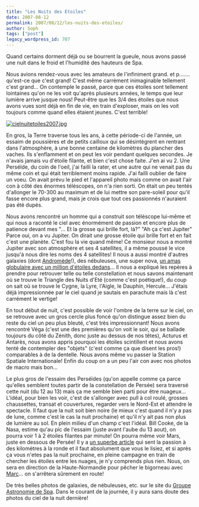 ```yaml
---
title: "Les Nuits des Etoiles"
date: 2007-08-12
permalink: 2007/08/12/les-nuits-des-etoiles/
author: Soph
tags: ["post"]
legacy_wordpress_id: 707
---
```


Quand certains dorment déjà ou se bourrent la gueule, nous avons passé une nuit dans le froid et l'humidité des hauteurs de Spa.

Nous avions rendez-vous avec les amateurs de l'infiniment grand. et p....... qu'est-ce que c'est grand! C'est même carrément inimaginable tellement c'est grand... On contemple le passé, parce que ces étoiles sont tellement lointaines qu'on ne les voit qu'après plusieurs années, le temps que leur lumière arrive jusque nous! Peut-être que les 3/4 des étoiles que nous avons vues sont déjà en fin de vie, en train d'exploser, mais on les voit toujours comme quand elles étaient jeunes. C'est terrible!

<a href="https://64k.be/wp-content/uploads/2007/08/cielnuitetoiles2007.jpg" title="cielnuitetoiles2007.jpg"><img src="https://64k.be/wp-content/uploads/2007/08/cielnuitetoiles2007.jpg" alt="cielnuitetoiles2007.jpg" /></a>

<!-- excerpt -->

En gros, la Terre traverse tous les ans, à cette période-ci de l'année, un essaim de poussières et de petits cailloux qui se désintègrent en rentrant dans l'atmosphère, à une bonne centaine de kilomètres du plancher des vaches. Ils s'enflamment et on peut les voir pendant quelques secondes. Je n'avais jamais vu d'étoile filante, et bien c'est chose faite. J'en ai vu 2. Une Perséïde, du coin de l'oeil, j'ai failli la rater, et une autre qui ne venait pas du même coin et qui était terriblement moins rapide. J'ai failli oublier de faire un voeu. On avait prévu le pied et l'appareil photo mais comme on avait l'air con à côté des énormes téléscopes, on n'a rien sorti. On était un peu tentés d'allonger le 70-300 au maximum et de lui mettre son pare-soleil pour qu'il fasse encore plus grand, mais je crois que tout ces passionnés n'auraient pas été dupés.

Nous avons rencontré un homme qui a construit son téléscope lui-même et qui nous a raconté le ciel avec énormément de passion et encore plus de patience devant mes "... Et la grosse qui brille fort, là?" "Ah ça c'est Jupiter" Parce oui, on a vu Jupiter. On dirait une grosse étoile qui brille fort et en fait c'est une planète. C'est fou la vie quand même! Ce monsieur nous a montré Jupiter avec son atmosphère et ses 4 satellites, il a même poussé le vice jusqu'à nous dire les noms des 4 satellites! Il nous a aussi montré d'autres galaxies (dont [Andromède](http://www.presencenet.be/nucleus2.0/media/10/20070727-M31.jpg)!), des nébuleuses, une super nova, [un amas globulaire avec un million d'étoiles dedans](http://www.presencenet.be/nucleus2.0/media/16/20070502-M3_Fiche_oj.jpg)... Il nous a expliqué les repères à prendre pour retrouver telle ou telle constellation et nous savons maintenant où se trouve le Triangle des Nuits d'Eté (comme c'est poétique!), du coup on sait où se trouve le Cygne, la Lyre, l'Aigle, le Dauphin, Hercule... J'étais déjà impressionnée par le ciel quand je sautais en parachute mais là c'est carrément le vertige!

En tout début de nuit, c'est possible de voir l'ombre de la terre sur le ciel, on se retrouve avec un gros cercle plus foncé qu'on distingue assez bien du reste du ciel un peu plus bleuté, c'est très impressionnant! Nous avons rencontré Véga (c'est une des premières qu'on voit le soir, qui se ballade toujours du côté du Zénith, donc juste au dessus de nos têtes), Acturus et Antarès, nous avons appris pourquoi les étoiles scintillent et nous avons tenté de contempler des "objets" (c'est comme ça que disent les pros!) comparables à de la dentelle.  Nous avons même vu passer la Station Spatiale Internationale! Enfin du coup on a un peu l'air con avec nos photos de macro mais bon...

Le plus gros de l'essaim des Perséïdes (qu'on appelle comme ça parce qu'elles semblent toutes partir de la constellation de Persée) sera traversé cette nuit (du 12 au 13) mais ça me semble bien parti pour être nuageux... L'idéal, pour bien les voir, c'est de s'allonger avec pull à col roulé, grosses chaussettes, transat et couvertures, regarder vers le Nord-Est et attendre le spectacle. Il faut que la nuit soit bien noire (le mieux c'est quand il n'y a pas de lune, comme c'est le cas la nuit prochaine) et qu'il n'y ait pas non plus de lumière au sol. En plein milieu d'un champ c'est l'idéal. Bill Cooke, de la Nasa, estime qu'au pic de l'essaim (juste avant l'aube du 13 aout), on pourra voir 1 à 2 étoiles filantes par minute! On pourra même voir Mars, juste en dessous de Persée! Il y a [un superbe article](http://www.cidehom.com/science_at_nasa.php?_a_id=287) qui sent la passion à des kilomètres à la ronde et il faut absolument que vous le lisiez, et si après ça vous n'etes pas la nuit prochaine, en pleine campagne en train de chercher les étoiles entre les nuages, je n'y comprends plus rien. Nous, on sera en direction de la Haute-Normandie pour pêcher le bigorneau avec [Marc](http://metroidmaster.com/index.php)... on s'arrêtera sûrement en route!

De très belles photos de galaxies, de nébuleuses, etc. sur le site du [Groupe Astronomie de Spa](http://www.presencenet.be/nucleus2.0/?catid=2). Dans le courant de la journée, il y aura sans doute des photos du ciel de la nuit dernière!
